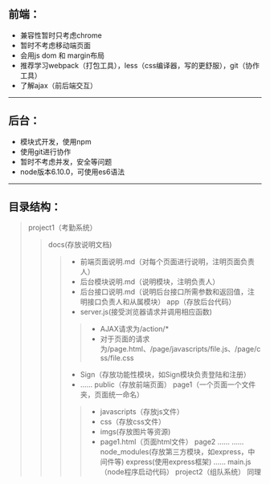## 前端：
 + 兼容性暂时只考虑chrome
 + 暂时不考虑移动端页面
 + 会用js dom 和 margin布局
 + 推荐学习webpack（打包工具），less（css编译器，写的更舒服），git（协作工具）
 + 了解ajax（前后端交互）
 
---

## 后台：
 + 模块式开发，使用npm
 + 使用git进行协作
 + 暂时不考虑并发，安全等问题
  + node版本6.10.0，可使用es6语法
 
---

## 目录结构：
>project1（考勤系统）  
>>docs(存放说明文档)  
>>>+ 前端页面说明.md（对每个页面进行说明，注明页面负责人）
>>>+ 后台模块说明.md（说明模块，注明负责人）
>>>+ 后台接口说明.md（说明后台接口所需参数和返回值，注明接口负责人和从属模块）
>>app（存放后台代码）
>>>+ server.js(接受浏览器请求并调用相应函数)
>>>>+ AJAX请求为/action/*
>>>>+ 对于页面的请求为/page.html、/page/javascripts/file.js、/page/css/file.css
>>>+ Sign（存放功能性模块，如Sign模块负责登陆和注册）
>>>+ ......
>>public（存放前端页面）
>>>page1（一个页面一个文件夹，页面统一命名）
>>>>+ javascripts（存放js文件）
>>>>+ css（存放css文件）
>>>>+ imgs(存放图片等资源)
>>>>+ page1.html（页面html文件）
>>>page2
>>>>......
>>>......
>>node_modules(存放第三方模块，如express，中间件等)
>>>express(使用express框架)
>>>......
>>main.js（node程序启动代码）
>project2（组队系统）
>>同理
